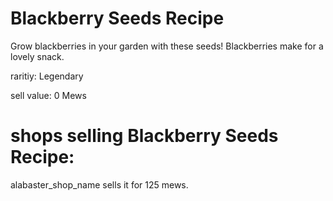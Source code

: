 # Blackberry Seeds Recipe

Grow blackberries in your garden with these seeds! Blackberries make for a lovely snack.

raritiy: Legendary

sell value: 0 Mews

# shops selling Blackberry Seeds Recipe:

alabaster_shop_name sells it for 125 mews.